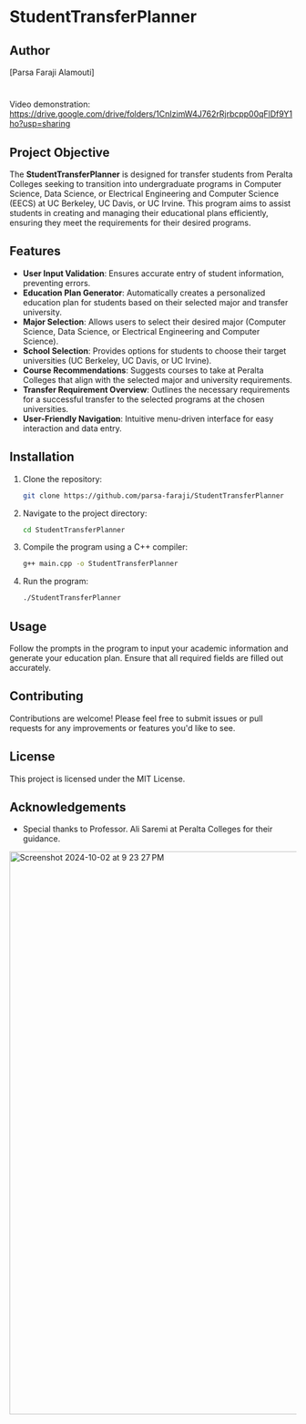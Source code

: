 # StudentTransferPlanner


## Author
[Parsa Faraji Alamouti]

# 
Video demonstration:
https://drive.google.com/drive/folders/1CnIzimW4J762rRjrbcpp00qFlDf9Y1ho?usp=sharing


## Project Objective
The **StudentTransferPlanner** is designed for transfer students from Peralta Colleges seeking to transition into undergraduate programs in Computer Science, Data Science, or Electrical Engineering and Computer Science (EECS) at UC Berkeley, UC Davis, or UC Irvine. This program aims to assist students in creating and managing their educational plans efficiently, ensuring they meet the requirements for their desired programs.

## Features
- **User Input Validation**: Ensures accurate entry of student information, preventing errors.
- **Education Plan Generator**: Automatically creates a personalized education plan for students based on their selected major and transfer university.
- **Major Selection**: Allows users to select their desired major (Computer Science, Data Science, or Electrical Engineering and Computer Science).
- **School Selection**: Provides options for students to choose their target universities (UC Berkeley, UC Davis, or UC Irvine).
- **Course Recommendations**: Suggests courses to take at Peralta Colleges that align with the selected major and university requirements.
- **Transfer Requirement Overview**: Outlines the necessary requirements for a successful transfer to the selected programs at the chosen universities.
- **User-Friendly Navigation**: Intuitive menu-driven interface for easy interaction and data entry.

## Installation
1. Clone the repository:
   ```bash
   git clone https://github.com/parsa-faraji/StudentTransferPlanner
   ```
2. Navigate to the project directory:
   ```bash
   cd StudentTransferPlanner
   ```
3. Compile the program using a C++ compiler:
   ```bash
   g++ main.cpp -o StudentTransferPlanner
   ```
4. Run the program:
   ```bash
   ./StudentTransferPlanner
   ```

## Usage
Follow the prompts in the program to input your academic information and generate your education plan. Ensure that all required fields are filled out accurately.

## Contributing
Contributions are welcome! Please feel free to submit issues or pull requests for any improvements or features you'd like to see.

## License
This project is licensed under the MIT License.

## Acknowledgements
- Special thanks to Professor. Ali Saremi at Peralta Colleges for their guidance.

<img width="988" alt="Screenshot 2024-10-02 at 9 23 27 PM" src="https://github.com/user-attachments/assets/48d7b0b5-88e7-490b-9671-6e7a1673da66">


